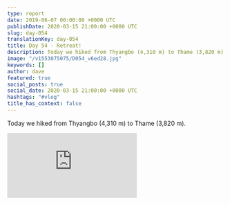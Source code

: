 ```yaml
---
type: report
date: 2019-06-07 00:00:00 +0000 UTC
publishDate: 2020-03-15 21:00:00 +0000 UTC
slug: day-054
translationKey: day-054
title: Day 54 - Retreat!
description: Today we hiked from Thyangbo (4,310 m) to Thame (3,820 m).
image: "/v1553075075/D054_v6ed28.jpg"
keywords: []
author: dave
featured: true
social_posts: true
social_date: 2020-03-15 21:00:00 +0000 UTC
hashtags: "#vlog"
title_has_context: false
---
```


Today we hiked from Thyangbo (4,310 m) to Thame (3,820 m).

<iframe class="youtube75" src="https://www.youtube.com/embed/58aF1Nds-xA" frameborder="0" allow="accelerometer; autoplay; encrypted-media; gyroscope; picture-in-picture" allowfullscreen></iframe>

